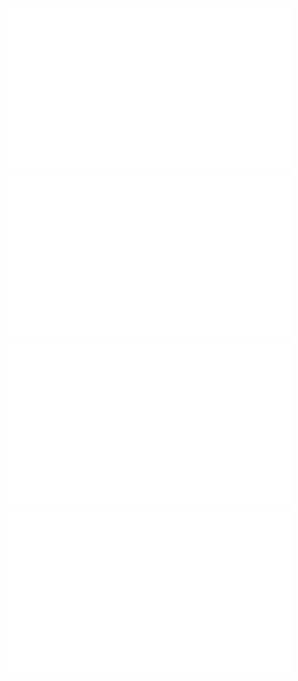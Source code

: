 ![](https://raw.githubusercontent.com/ThisCatLikesCrypto/github-stats/master/generated/overview.svg#gh-dark-mode-only)
![](https://raw.githubusercontent.com/ThisCatLikesCrypto/github-stats/master/generated/overview.svg#gh-light-mode-only)
![](https://raw.githubusercontent.com/ThisCatLikesCrypto/github-stats/master/generated/languages.svg#gh-dark-mode-only)
![](https://raw.githubusercontent.com/ThisCatLikesCrypto/github-stats/master/generated/languages.svg#gh-light-mode-only)
